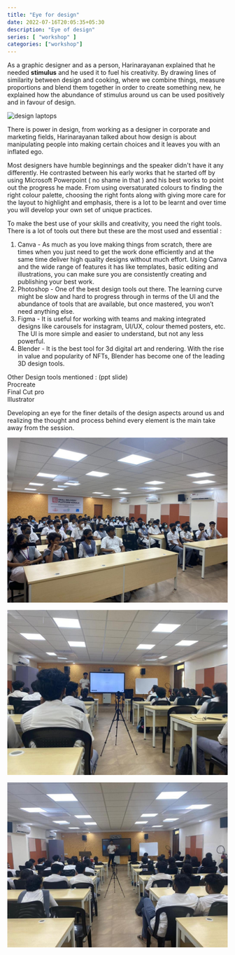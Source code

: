 ```yaml
---
title: "Eye for design"
date: 2022-07-16T20:05:35+05:30
description: "Eye of design"
series: [ "workshop" ]
categories: ["workshop"]
---
```


As a graphic designer and as a person, Harinarayanan explained that he needed **stimulus** and he used it to fuel his creativity. By drawing lines of similarity between design and cooking, where we combine things, measure proportions and blend them together in order to create something new, he explained how the abundance of stimulus around us can be used positively and in favour of design.

![design laptops](https://images.pexels.com/photos/326502/pexels-photo-326502.jpeg)

There is power in design, from working as a designer in corporate and marketing fields, Harinarayanan talked about how design is about manipulating people into making certain choices and it leaves you with an inflated ego.

Most designers have humble beginnings and the speaker didn't have it any differently. He contrasted between his early works that he started off by using Microsoft Powerpoint ( no shame in that ) and his best works to point out the progress he made. From using oversaturated colours to finding the right colour palette, choosing the right fonts along with giving more care for the layout to highlight and emphasis, there is a lot to be learnt and over time you will develop your own set of unique practices.

To make the best use of your skills and creativity, you need the right tools. There is a lot of tools out there but these are the most used and essential :
1. Canva - As much as you love making things from scratch, there are times when you just need to get the work done efficiently and at the same time deliver high quality designs without much effort. Using Canva and the wide range of features it has like templates, basic editing and illustrations, you can make sure you are consistently creating and publishing your best work.
2. Photoshop - One of the best design tools out there. The learning curve might be slow and hard to progress through in terms of the UI and the abundance of tools that are available, but once mastered, you won’t need anything else.
3. Figma - It is useful for working with teams and making integrated designs like carousels for instagram, UI/UX, colour themed posters, etc. The UI is more simple and easier to understand, but not any less powerful.
4. Blender - It is the best tool for 3d digital art and rendering. With the rise in value and popularity of NFTs, Blender has become one of the leading 3D design tools.

Other Design tools mentioned : (ppt slide) \
Procreate \
Final Cut pro \
Illustrator

Developing an eye for the finer details of the design aspects around us and realizing the thought and process behind every element is the main take away from the session.

![workshop](/images/eye_for_design/img3.jpeg)

![workshop](/images/eye_for_design/img1.jpeg)


![workshop](/images/eye_for_design/img2.jpeg)

